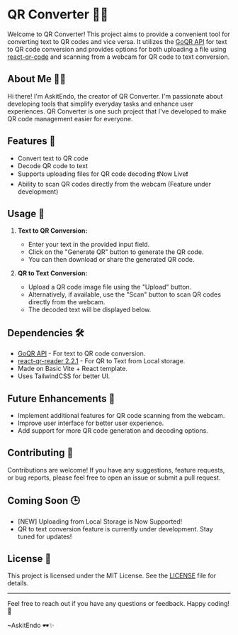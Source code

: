 # QR Converter 📱💬

Welcome to QR Converter! This project aims to provide a convenient tool for converting text to QR codes and vice versa. It utilizes the [GoQR API](https://goqr.me/api/) for text to QR code conversion and provides options for both uploading a file using [react-qr-code](https://www.npmjs.com/package/react-qr-reader) and scanning from a webcam for QR code to text conversion.

## About Me 👨‍💻

Hi there! I'm AskitEndo, the creator of QR Converter. I'm passionate about developing tools that simplify everyday tasks and enhance user experiences. QR Converter is one such project that I've developed to make QR code management easier for everyone.

## Features 🚀

- Convert text to QR code
- Decode QR code to text
- Supports uploading files for QR code decoding ❗Now Live❗
- Ability to scan QR codes directly from the webcam (Feature under development)

## Usage 📝

1. **Text to QR Conversion:**

   - Enter your text in the provided input field.
   - Click on the "Generate QR" button to generate the QR code.
   - You can then download or share the generated QR code.

2. **QR to Text Conversion:**
   - Upload a QR code image file using the "Upload" button.
   - Alternatively, if available, use the "Scan" button to scan QR codes directly from the webcam.
   - The decoded text will be displayed below.

## Dependencies 🛠️

- [GoQR API](https://goqr.me/api/) - For text to QR code conversion.
- [react-qr-reader 2.2.1](https://www.npmjs.com/package/react-qr-reader) - For QR to Text from Local storage.
- Made on Basic Vite + React template.
- Uses TailwindCSS for better UI.

## Future Enhancements 🌟

- Implement additional features for QR code scanning from the webcam.
- Improve user interface for better user experience.
- Add support for more QR code generation and decoding options.

## Contributing 🤝

Contributions are welcome! If you have any suggestions, feature requests, or bug reports, please feel free to open an issue or submit a pull request.

## Coming Soon 🕒

- [NEW] Uploading from Local Storage is Now Supported!
- QR to text conversion feature is currently under development. Stay tuned for updates!

## License 📄

This project is licensed under the MIT License. See the [LICENSE](LICENSE) file for details.

---

Feel free to reach out if you have any questions or feedback. Happy coding! 🙂

~AskitEndo 🕶️✨

